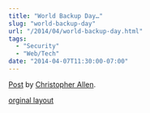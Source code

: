 ```yaml
---
title: "World Backup Day…"
slug: "world-backup-day"
url: "/2014/04/world-backup-day.html"
tags:
  - "Security"
  - "Web/Tech"
date: "2014-04-07T11:30:00-07:00"
---
```

<div id="fb-root"></div> <script>(function(d, s, id) { var js, fjs = d.getElementsByTagName(s)[0]; if (d.getElementById(id)) return; js = d.createElement(s); js.id = id; js.src = "//connect.facebook.net/en_US/all.js#xfbml=1"; fjs.parentNode.insertBefore(js, fjs); }(document, 'script', 'facebook-jssdk'));</script>
<div class="fb-post" data-href="https://www.facebook.com/ChristopherRayAllen/posts/10152336490525540" data-width="600"><div class="fb-xfbml-parse-ignore"><a href="https://www.facebook.com/ChristopherRayAllen/posts/10152336490525540">Post</a> by <a href="https://www.facebook.com/ChristopherRayAllen">Christopher Allen</a>.</div></div>
<p class="previous"><a href="/previous/2014/04/world-backup-day.html" rel="syndication">orginal layout</a></p>
